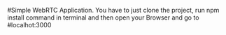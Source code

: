 #Simple WebRTC Application.
You have to just clone the project, run npm install command in terminal and then open your Browser and go to #localhot:3000